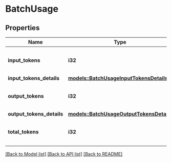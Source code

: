 # BatchUsage

## Properties

Name | Type | Description | Notes
------------ | ------------- | ------------- | -------------
**input_tokens** | **i32** | The number of input tokens. | 
**input_tokens_details** | [**models::BatchUsageInputTokensDetails**](Batch_usage_input_tokens_details.md) |  | 
**output_tokens** | **i32** | The number of output tokens. | 
**output_tokens_details** | [**models::BatchUsageOutputTokensDetails**](Batch_usage_output_tokens_details.md) |  | 
**total_tokens** | **i32** | The total number of tokens used. | 

[[Back to Model list]](../README.md#documentation-for-models) [[Back to API list]](../README.md#documentation-for-api-endpoints) [[Back to README]](../README.md)


